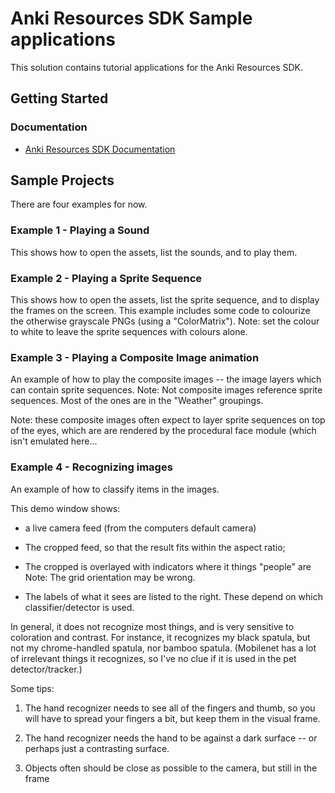 # Anki Resources SDK Sample applications

This solution contains tutorial applications for the Anki Resources SDK.

## Getting Started

### Documentation

* [Anki Resources SDK Documentation](https://randym32.github.io/Anki.Resources.SDK/)


## Sample Projects

There are four examples for now.

### Example 1 - Playing a Sound

This shows how to open the assets, list the sounds, and to play them.

### Example 2 - Playing a Sprite Sequence

This shows how to open the assets, list the sprite sequence, and to display the
frames on the screen.  This example includes some code to colourize the otherwise
grayscale PNGs (using a "ColorMatrix").  Note: set the colour to white to leave the
sprite sequences with colours alone.

### Example 3 - Playing a Composite Image animation

An example of how to play the composite images -- the image layers which can
contain sprite sequences.  Note: Not composite images reference sprite sequences.
Most of the ones are in the "Weather" groupings.

Note: these composite images often expect to layer sprite sequences on top of
the eyes, which are are rendered by the procedural face module (which isn't
emulated here...

### Example 4 - Recognizing images

An example of how to classify items in the images.

This demo window shows:
   * a live camera feed (from the computers default camera)
   * The cropped feed, so that the result fits within the aspect ratio;
   * The cropped is overlayed with indicators where it things "people" are
     Note: The grid orientation may be wrong.
   
   * The labels of what it sees are listed to the right.  These depend
     on which classifier/detector is used.
 
In general, it does not recognize most things, and is very sensitive to
coloration and contrast.  For instance, it recognizes my black spatula,
but not my chrome-handled spatula, nor bamboo spatula.  (Mobilenet has a
lot of irrelevant things it recognizes, so I've no clue if it is used in
the pet detector/tracker.)

Some tips:
   1. The hand recognizer needs to see all of the fingers and thumb, so you
      will have to spread your fingers a bit, but keep them in the visual
      frame.

  2. The hand recognizer needs the hand to be against a dark surface --
     or perhaps just a contrasting surface.
 
  3. Objects often should be close as possible to the camera, but still in the frame

